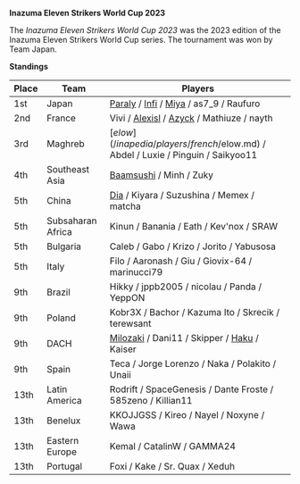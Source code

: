 ******Inazuma Eleven Strikers World Cup 2023******

The *Inazuma Eleven Strikers World Cup 2023* was the 2023 edition of the Inazuma Eleven Strikers World Cup series.
The tournament was won by Team Japan. 

**Standings**

| Place | Team | Players |
| - | - | - |
| 1st | Japan | [Paraly](/inapedia/players/japanese/paraly.md) / [Infi](/inapedia/players/japanese/infi.md) / [Miya](/inapedia/players/japanese/miya.md) / as7_9 / Raufuro |
| 2nd | France | Vivi / [Alexisl](/inapedia/players/french/alexisl.md) / [Azyck](/inapedia/players/french/azyck.md) / Mathiuze / nayth |
| 3rd | Maghreb | [$elow](/inapedia/players/french/$elow.md) / Abdel / Luxie / Pinguin / Saikyoo11 |
| 4th | Southeast Asia | [Baamsushi](/inapedia/players/others/baamsushi.md) / Minh / Zuky |
| 5th | China | [Dia](/inapedia/players/china/dia.md) / Kiyara / Suzushina / Memex / matcha |
| 5th | Subsaharan Africa | Kinun / Banania / Eath / Kev'nox / SRAW |
| 5th | Bulgaria | Caleb / Gabo / Krizo / Jorito / Yabusosa |
| 5th | Italy | Filo / Aaronash / Giu / Giovix-64 / marinucci79 |
| 9th | Brazil | Hikky / jppb2005 / nicolau / Panda / YeppON |
| 9th | Poland | Kobr3X / Bachor / Kazuma Ito / Skrecik / terewsant |
| 9th | DACH | [Milozaki](/inapedia/players/germany/milozaki.md) / Dani11 / Skipper / [Haku](/inapedia/players/germany/haku.md) / Kaiser |
| 9th | Spain | Teca / Jorge Lorenzo / Naka / Polakito / Unaii |
| 13th | Latin America | Rodrift / SpaceGenesis / Dante Froste / 585zeno / Killian11 |
| 13th | Benelux | KKOJJGSS / Kireo / Nayel / Noxyne / Wawa |
| 13th | Eastern Europe | Kemal / CatalinW / GAMMA24 |
| 13th | Portugal | Foxi / Kake / Sr. Quax / Xeduh |
